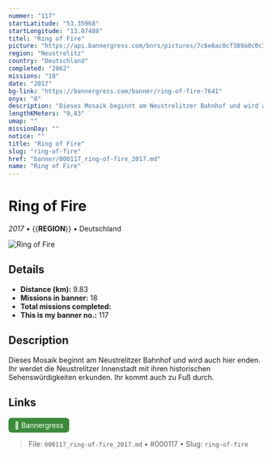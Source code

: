```yaml
---
nummer: "117"
startLatitude: "53.35968"
startLongitude: "13.07488"
titel: "Ring of Fire"
picture: "https://api.bannergress.com/bnrs/pictures/7c6e6ac0cf389a0c0c1536c9094d3b4d"
region: "Neustrelitz"
country: "Deutschland"
completed: "2862"
missions: "18"
date: "2017"
bg-link: "https://bannergress.com/banner/ring-of-fire-7641"
onyx: "0"
description: "Dieses Mosaik beginnt am Neustrelitzer Bahnhof und wird auch hier enden. Ihr werdet die Neustrelitzer Innenstadt mit ihren historischen Sehenswürdigkeiten erkunden. Ihr kommt auch zu Fuß durch."
lengthKMeters: "9,83"
umap: ""
missionDay: ""
notice: ""
title: "Ring of Fire"
slug: "ring-of-fire"
href: "banner/000117_ring-of-fire_2017.md"
name: "Ring of Fire"
---
```

# Ring of Fire

*2017* • {{__REGION__}} • Deutschland

![Ring of Fire](https://api.bannergress.com/bnrs/pictures/7c6e6ac0cf389a0c0c1536c9094d3b4d)



## Details
- **Distance (km):** 9.83
- **Missions in banner:** 18
- **Total missions completed:** 
- **This is my banner no.:** 117



## Description
Dieses Mosaik beginnt am Neustrelitzer Bahnhof und wird auch hier enden. Ihr werdet die Neustrelitzer Innenstadt mit ihren historischen Sehenswürdigkeiten erkunden. Ihr kommt auch zu Fuß durch.



## Links
<a href="https://bannergress.com/banner/ring-of-fire-7641" target="_blank" style="display:inline-block;margin-right:8px;padding:6px 12px;background:#3c8b3c;color:#fff;text-decoration:none;border-radius:6px;">🔗 Bannergress</a>



> File: `000117_ring-of-fire_2017.md` • #000117 • Slug: `ring-of-fire`
